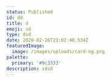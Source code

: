 ```yaml
---
status: Published
id: dd
title: d
emoji: sd
type: dsd
date: 2020-02-26T23:02:40.534Z
featuredImage:
  image: /images/uploads/card-og.png
palette:
  primary: '#9c3333'
description: sdsd
---
```


